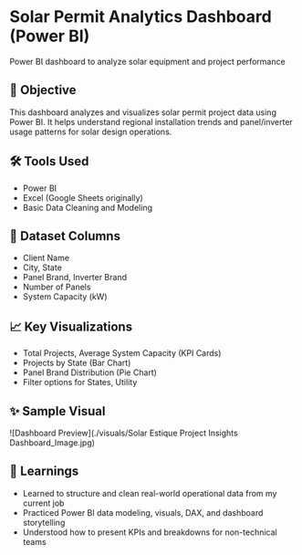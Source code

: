 # Solar Permit Analytics Dashboard (Power BI)
Power BI dashboard to analyze solar equipment and project performance

## 📌 Objective
This dashboard analyzes and visualizes solar permit project data using Power BI. It helps understand regional installation trends and panel/inverter usage patterns for solar design operations.

## 🛠️ Tools Used
- Power BI
- Excel (Google Sheets originally)
- Basic Data Cleaning and Modeling

## 🧩 Dataset Columns
- Client Name  
- City, State  
- Panel Brand, Inverter Brand  
- Number of Panels  
- System Capacity (kW)  


## 📈 Key Visualizations
- Total Projects, Average System Capacity (KPI Cards)  
- Projects by State (Bar Chart)  
- Panel Brand Distribution (Pie Chart)   
- Filter options for States, Utility  

## ✨ Sample Visual
![Dashboard Preview](./visuals/Solar Estique Project Insights Dashboard_Image.jpg)

## 🧠 Learnings
- Learned to structure and clean real-world operational data from my current job  
- Practiced Power BI data modeling, visuals, DAX, and dashboard storytelling  
- Understood how to present KPIs and breakdowns for non-technical teams  

